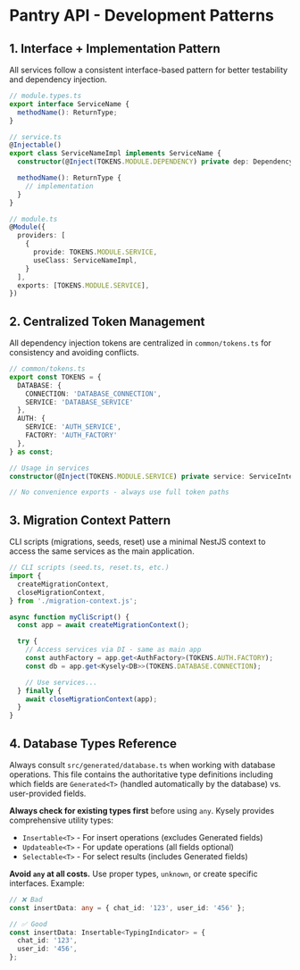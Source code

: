 # Pantry API - Development Patterns

## 1. Interface + Implementation Pattern

All services follow a consistent interface-based pattern for better testability and dependency injection.

```typescript
// module.types.ts
export interface ServiceName {
  methodName(): ReturnType;
}

// service.ts
@Injectable()
export class ServiceNameImpl implements ServiceName {
  constructor(@Inject(TOKENS.MODULE.DEPENDENCY) private dep: Dependency) {}

  methodName(): ReturnType {
    // implementation
  }
}

// module.ts
@Module({
  providers: [
    {
      provide: TOKENS.MODULE.SERVICE,
      useClass: ServiceNameImpl,
    }
  ],
  exports: [TOKENS.MODULE.SERVICE],
})
```

## 2. Centralized Token Management

All dependency injection tokens are centralized in `common/tokens.ts` for consistency and avoiding conflicts.

```typescript
// common/tokens.ts
export const TOKENS = {
  DATABASE: {
    CONNECTION: 'DATABASE_CONNECTION',
    SERVICE: 'DATABASE_SERVICE'
  },
  AUTH: {
    SERVICE: 'AUTH_SERVICE',
    FACTORY: 'AUTH_FACTORY'
  },
} as const;

// Usage in services
constructor(@Inject(TOKENS.MODULE.SERVICE) private service: ServiceInterface) {}

// No convenience exports - always use full token paths
```

## 3. Migration Context Pattern

CLI scripts (migrations, seeds, reset) use a minimal NestJS context to access the same services as the main application.

```typescript
// CLI scripts (seed.ts, reset.ts, etc.)
import {
  createMigrationContext,
  closeMigrationContext,
} from './migration-context.js';

async function myCliScript() {
  const app = await createMigrationContext();

  try {
    // Access services via DI - same as main app
    const authFactory = app.get<AuthFactory>(TOKENS.AUTH.FACTORY);
    const db = app.get<Kysely<DB>>(TOKENS.DATABASE.CONNECTION);

    // Use services...
  } finally {
    await closeMigrationContext(app);
  }
}
```

## 4. Database Types Reference

Always consult `src/generated/database.ts` when working with database operations. This file contains the authoritative type definitions including which fields are `Generated<T>` (handled automatically by the database) vs. user-provided fields.

**Always check for existing types first** before using `any`. Kysely provides comprehensive utility types:

- `Insertable<T>` - For insert operations (excludes Generated fields)
- `Updateable<T>` - For update operations (all fields optional)
- `Selectable<T>` - For select results (includes Generated fields)

**Avoid `any` at all costs.** Use proper types, `unknown`, or create specific interfaces. Example:

```typescript
// ❌ Bad
const insertData: any = { chat_id: '123', user_id: '456' };

// ✅ Good
const insertData: Insertable<TypingIndicator> = {
  chat_id: '123',
  user_id: '456',
};
```
